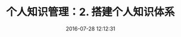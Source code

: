 ---
title: 个人知识管理：2. 搭建个人知识体系
date: 2016-07-28 12:12:31
tags:
- 知识管理
- PKM
- DIKW
categories: 方法控
---